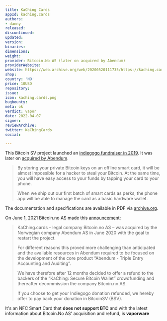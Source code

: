 ```yaml
---
title: KaChing Cards
appId: kaching.cards
authors:
- danny
released: 
discontinued: 
updated: 
version: 
binaries: 
dimensions: 
weight: 
provider: Bitcoin.No AS (later on acquired by Abendum)
providerWebsite: 
website: https://web.archive.org/web/20200520111735/https://kaching.cards/
shop: 
country: 'NO'
price: 10USD
repository: 
issue: 
icon: kaching.cards.png
bugbounty: 
meta: ok
verdict: vapor
date: 2022-04-07
signer: 
reviewArchive: 
twitter: KaChingCards
social: 

---
```


This Bitcoin SV project launched an [indiegogo fundraiser in 2019](https://www.indiegogo.com/projects/kaching-secure-bitcoin-wallet/#/). It was later on [acquired by Abendum](https://twitter.com/KaChingCards/status/1295740470967115776).

> By storing your private Bitcoin keys on an offline smart card, it will be almost impossible for a hacker to steal your Bitcoin. At the same time, you will have easy access to your funds by tapping your card to your phone.
>
> When we ship out our first batch of smart cards as perks, the phone app will be able to manage the card as a basic hardware wallet.

The documentation and specifications are available in PDF via [archive.org](https://web.archive.org/web/20201112020822/https://kaching.cards/katp.pdf).

On June 1, 2021 Bitcoin.no AS made this [announcement](https://www.indiegogo.com/projects/kaching-secure-bitcoin-wallet/#/updates/all): 

> KaChing.cards – legal company Bitcoin.no AS – was acquired by the Norwegian company Abendum AS in June 2020 with the goal to restart the project.
>
> For different reasons this proved more challenging than anticipated and the available resources in Abendum required to be focused on the development of the core product “Abendum - Triple Entry Accounting and Auditing”.
>
> We have therefore after 12 months decided to offer a refund to the backers of the “KaChing: Secure Bitcoin Wallet” crowdfunding and thereafter decommission the company Bitcoin.no AS.
>
> If you choose to get your Indiegogo donation refunded, we hereby offer to pay back your donation in BitcoinSV (BSV).

It's an NFC Smart Card that **does not support BTC** and with the latest information about Bitcoin.No AS' acquisition and refund, is **vaporware**

